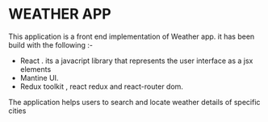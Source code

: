 # WEATHER APP

This application is a front end implementation of Weather app.
it has been build with the following :-
- React . its a javacript library that represents the user interface as a jsx elements
- Mantine UI.
- Redux toolkit , react redux and react-router dom.  

The application helps users to search and locate weather details of specific cities


